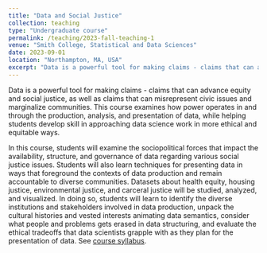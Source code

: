 ```yaml
---
title: "Data and Social Justice"
collection: teaching
type: "Undergraduate course"
permalink: /teaching/2023-fall-teaching-1
venue: "Smith College, Statistical and Data Sciences"
date: 2023-09-01
location: "Northampton, MA, USA"
excerpt: "Data is a powerful tool for making claims - claims that can advance equity and social justice, as well as claims that can misrepresent civic issues and marginalize communities. This course examines how power operates in and through the production, analysis, and presentation of data, while helping students develop skill in approaching data science work in more ethical and equitable ways."
---
```


Data is a powerful tool for making claims - claims that can advance equity and social justice, as well as claims that can misrepresent civic issues and marginalize communities. This course examines how power operates in and through the production, analysis, and presentation of data, while helping students develop skill in approaching data science work in more ethical and equitable ways. 

In this course, students will examine the sociopolitical forces that impact the availability, structure, and governance of data regarding various social justice issues. Students will also learn techniques for presenting data in ways that foreground the contexts of data production and remain accountable to diverse communities. Datasets about health equity, housing justice, environmental justice, and carceral justice will be studied, analyzed, and visualized. In doing so, students will learn to identify the diverse institutions and stakeholders involved in data production, unpack the cultural histories and vested interests animating data semantics, consider what people and problems gets erased in data structuring, and evaluate the ethical tradeoffs that data scientists grapple with as they plan for the presentation of data.  See [course syllabus](https://fys-189.github.io/public-website-fall-23/).
